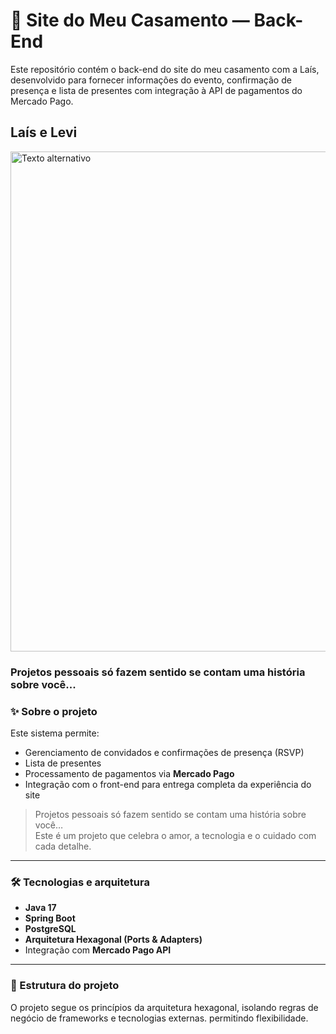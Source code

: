 
# 💍 Site do Meu Casamento — Back-End

Este repositório contém o back-end do site do meu casamento com a Laís, desenvolvido para fornecer informações do evento, confirmação de presença e lista de presentes com integração à API de pagamentos do Mercado Pago.

## Laís e Levi
<img src="src/assets/IMG_0086.jpg" alt="Texto alternativo" width="800">

### Projetos pessoais só fazem sentido se contam uma história sobre você...

### ✨ Sobre o projeto

Este sistema permite:

- Gerenciamento de convidados e confirmações de presença (RSVP)
- Lista de presentes
- Processamento de pagamentos via **Mercado Pago**
- Integração com o front-end para entrega completa da experiência do site

> Projetos pessoais só fazem sentido se contam uma história sobre você…  
> Este é um projeto que celebra o amor, a tecnologia e o cuidado com cada detalhe.

---

### 🛠 Tecnologias e arquitetura

- **Java 17**
- **Spring Boot**
- **PostgreSQL**
- **Arquitetura Hexagonal (Ports & Adapters)**
- Integração com **Mercado Pago API**

---

### 📁 Estrutura do projeto

O projeto segue os princípios da arquitetura hexagonal, isolando regras de negócio de frameworks e tecnologias externas. permitindo flexibilidade.


